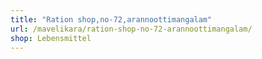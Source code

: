 ```yaml
---
title: "Ration shop,no-72,arannoottimangalam"
url: /mavelikara/ration-shop-no-72-arannoottimangalam/
shop: Lebensmittel
---
```

